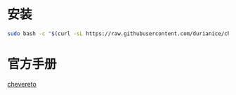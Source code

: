 # 安装
```bash
sudo bash -c "$(curl -sL https://raw.githubusercontent.com/durianice/chevereto-install/main/chevereto-install.sh)"
```

# 官方手册
[chevereto](https://github.com/chevereto/docker/blob/4.0/README.md)

